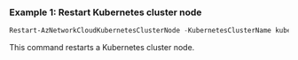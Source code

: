 ### Example 1: Restart Kubernetes cluster node
```powershell
Restart-AzNetworkCloudKubernetesClusterNode -KubernetesClusterName kubernetesClusterName -ResourceGroupName resourceGroup -NodeName nodeName -SubscriptionId subscriptionId 
```

This command restarts a Kubernetes cluster node.
